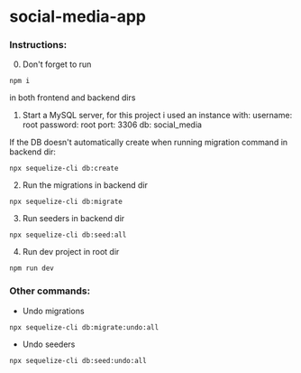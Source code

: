 # social-media-app
 
### Instructions:

0. Don't forget to run
```
npm i
```
in both frontend and backend dirs

1. Start a MySQL server, for this project i used an instance with:
username: root
password: root
port: 3306
db: social_media

If the DB doesn't automatically create when running migration command in backend dir:
```
npx sequelize-cli db:create
```

2. Run the migrations in backend dir
```
npx sequelize-cli db:migrate
```

3. Run seeders in backend dir
```
npx sequelize-cli db:seed:all
```

4. Run dev project in root dir
```
npm run dev
```

### Other commands:

- Undo migrations
```
npx sequelize-cli db:migrate:undo:all
```

- Undo seeders
```
npx sequelize-cli db:seed:undo:all
```